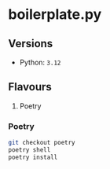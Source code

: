 # boilerplate.py

## Versions

- Python: `3.12`

## Flavours

1. Poetry

### Poetry

```sh
git checkout poetry
poetry shell
poetry install
```
